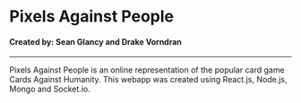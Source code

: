 # Pixels Against People
#### Created by: Sean Glancy and Drake Vorndran
---
Pixels Against People is an online representation of the popular card game Cards Against Humanity.  This webapp was created using React.js, Node.js, Mongo and Socket.io.
